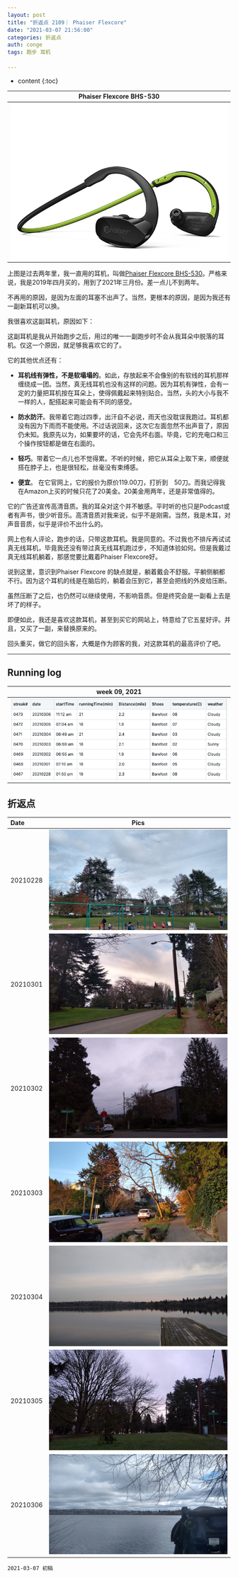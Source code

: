 ```yaml
---
layout: post
title: "折返点 2109｜ Phaiser Flexcore"
date: "2021-03-07 21:56:00"
categories: 折返点
auth: conge
tags: 跑步 耳机

---
```

* content
{:toc}


|Phaiser Flexcore BHS-530|
|:----:|
|![Phaiser Flexcore BHS-530](/assets/images/折返点/118382-57d8be61987a05fc.png)|

上图是过去两年里，我一直用的耳机，叫做[Phaiser Flexcore BHS-530](https://phaiser.com/products/phaiser-bhs-530-flexcore-bluetooth-headphones)。严格来说，我是2019年四月买的，用到了2021年三月份。差一点儿不到两年。

不再用的原因，是因为左面的耳塞不出声了。当然，更根本的原因，是因为我还有一副新耳机可以换。

我很喜欢这副耳机，原因如下：




这副耳机是我从开始跑步之后，用过的唯一一副跑步时不会从我耳朵中脱落的耳机。仅这一个原因，就足够我喜欢它的了。

它的其他优点还有：

* __耳机线有弹性，不是软塌塌的__。如此，存放起来不会像别的有软线的耳机那样缠绕成一团。当然，真无线耳机也没有这样的问题。因为耳机有弹性，会有一定的力量把耳机按在耳朵上，使得佩戴起来特别贴合。当然，头的大小与我不一样的人，配搭起来可能会有不同的感受。

* __防水防汗__。我带着它跑过四季，出汗自不必说，雨天也没耽误我跑过。耳机都没有因为下雨而不能使用。不过话说回来，这次它左面忽然不出声音了，原因仍未知。我原先以为，如果要坏的话，它会先坏右面。毕竟，它的充电口和三个操作按钮都是做在右面的。

* __轻巧__。带着它一点儿也不觉得累。不听的时候，把它从耳朵上取下来，顺便就搭在脖子上，也是很轻松，丝毫没有束缚感。

* __便宜__。 在它官网上，它的报价为原价119.00刀，打折到　50刀。而我记得我在Amazon上买的时候只花了20美金。20美金用两年，还是非常值得的。

它的广告还宣传高清音质。我的耳朵对这个并不敏感。平时听的也只是Podcast或者有声书，很少听音乐。高清音质对我来说，似乎不是刚需。当然，我是木耳，对声音音质，似乎是评价不出什么的。

网上也有人评论，跑步的话，只带这款耳机。我是同意的。不过我也不排斥再试试真无线耳机，毕竟我还没有带过真无线耳机跑过步，不知道体验如何。但是我戴过真无线耳机躺着，那感觉要比戴着Phaiser Flexcore好。

说到这里，意识到Phaiser Flexcore 的缺点就是，躺着戴会不舒服。平躺侧躺都不行。因为这个耳机的线是在脑后的，躺着会压到它，甚至会把线的外皮给压断。

虽然压断了之后，也仍然可以继续使用，不影响音质。但是终究会是一副看上去是坏了的样子。

即便如此，我还是喜欢这款耳机，甚至到买它的网站上，特意给了它五星好评。并且，又买了一副，来替换原来的。

回头重买，做它的回头客，大概是作为顾客的我，对这款耳机的最高评价了吧。

----

## Running log

|week 09, 2021|
|:----:|
|![Running log, week 09, 2021](/assets/images/折返点/2021_wk09.png)|


## 折返点

|Date|Pics|
|:----|:----:|
|20210228|![20210228.jpg](/assets/images/折返点/20210228.jpg)  |
|20210301|![20210301.jpg](/assets/images/折返点/20210301.jpg)  |
|20210302|![20210302.jpg](/assets/images/折返点/20210302.jpg)  |
|20210303|![20210303.jpg](/assets/images/折返点/20210303.jpg)  |
|20210304|![20210304.jpg](/assets/images/折返点/20210304.jpg)  |
|20210305|![20210305.jpg](/assets/images/折返点/20210305.jpg)  |
|20210306|![20210306.jpg](/assets/images/折返点/20210306.jpg)  |


```
2021-03-07 初稿
```